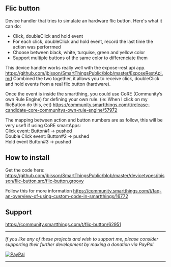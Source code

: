 ## Flic button

Device handler that tries to simulate an hardware flic button. Here's what it can do:

- Click, doubleClick and hold event
- For each click, doubleClick and hold event, record the last time the action was perforrmed
- Choose between black, white, turquise, green and yellow color
- Support multiple buttons of the same color to differenciate them
 
 This device handler works really well with the expose-rest api app. https://github.com/jbisson/SmartThingsPublic/blob/master/ExposeRestApi.md
 Combined the two together, it allows you to receive click, doubleClick and hold events from a real flic button (hardware).  
 
 Once the event is inside the smartthing, you could use CoRE (Community’s own Rule Engine) for defining your own rule. (ie: When I click on my flicButton do this, ect)
 https://community.smartthings.com/t/release-candidate-core-communitys-own-rule-engine/57972
 
 The mapping between action and button numbers are as follow, this will be very usefl if using CoRE smartApps:  
     Click event:         Button#1 -> pushed  
     Double Click event:  Button#2 -> pushed  
     Hold event           Button#3 -> pushed  
 
 
## How to install
Get the code here: https://github.com/jbisson/SmartThingsPublic/blob/master/devicetypes/jbisson/flic-button.src/flic-button.groovy

Follow this for more information https://community.smartthings.com/t/faq-an-overview-of-using-custom-code-in-smartthings/16772

## Support
https://community.smartthings.com/t/flic-button/62951

---

*If you like any of these projects and wish to support me, please consider supporting their further
development by making a donation via PayPal.*

[![PayPal](https://www.paypalobjects.com/en_US/i/btn/btn_donate_LG.gif)](https://www.paypal.com/cgi-bin/webscr?cmd=_s-xclick&hosted_button_id=LNDQQW7HQPN98)

---

